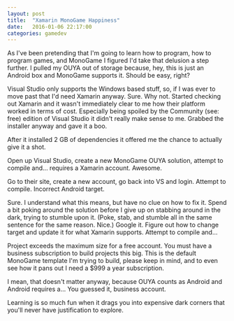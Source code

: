 ```yaml
---
layout: post
title:  "Xamarin MonoGame Happiness"
date:   2016-01-06 22:17:00
categories: gamedev  
---
```


As I've been pretending that I'm going to learn how to program, how to program games, and MonoGame I figured I'd take that delusion a step further. I pulled my OUYA out of storage because, hey, this is just an Android box and MonoGame supports it. Should be easy, right?

Visual Studio only supports the Windows based stuff, so, if I was ever to move past that I'd need Xamarin anyway. Sure. Why not. Started checking out Xamarin and it wasn't immediately clear to me how their platform worked in terms of cost. Especially being spoiled by the Community (see: free) edition of Visual Studio it didn't really make sense to me. Grabbed the installer anyway and gave it a boo.

After it installed 2 GB of dependencies it offered me the chance to actually give it a shot.

Open up Visual Studio, create a new MonoGame OUYA solution, attempt to compile and... requires a Xamarin account. Awesome.

Go to their site, create a new account, go back into VS and login. Attempt to compile. Incorrect Android target.

Sure. I understand what this means, but have no clue on how to fix it. Spend a bit poking around the solution before I give up on stabbing around in the dark, trying to stumble upon it. (Poke, stab, and stumble all in the same sentence for the same reason. Nice.) Google it. Figure out how to change target and update it for what Xamarin supports. Attempt to compile and...

Project exceeds the maximum size for a free account. You must have a business subscription to build projects this big. This is the default MonoGame template I'm trying to build, please keep in mind, and to even see how it pans out I need a $999 a year subscription.

I mean, that doesn't matter anyway, because OUYA counts as Android and Android requires a... You guessed it, business account.

Learning is so much fun when it drags you into expensive dark corners that you'll never have justification to explore.
